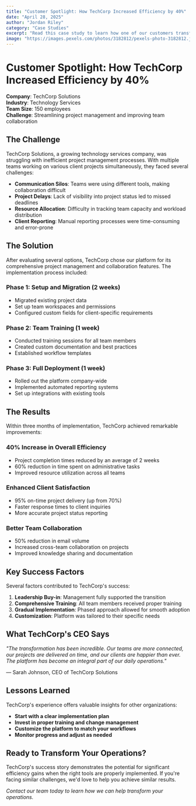 ```yaml
---
title: "Customer Spotlight: How TechCorp Increased Efficiency by 40%"
date: "April 28, 2025"
author: "Jordan Riley"
category: "Case Studies"
excerpt: "Read this case study to learn how one of our customers transformed their operations and achieved remarkable results using our platform."
image: "https://images.pexels.com/photos/3182812/pexels-photo-3182812.jpeg?auto=compress&cs=tinysrgb&w=1260&h=750&dpr=1"
---
```


# Customer Spotlight: How TechCorp Increased Efficiency by 40%

**Company**: TechCorp Solutions  
**Industry**: Technology Services  
**Team Size**: 150 employees  
**Challenge**: Streamlining project management and improving team collaboration

## The Challenge

TechCorp Solutions, a growing technology services company, was struggling with inefficient project management processes. With multiple teams working on various client projects simultaneously, they faced several challenges:

- **Communication Silos**: Teams were using different tools, making collaboration difficult
- **Project Delays**: Lack of visibility into project status led to missed deadlines
- **Resource Allocation**: Difficulty in tracking team capacity and workload distribution
- **Client Reporting**: Manual reporting processes were time-consuming and error-prone

## The Solution

After evaluating several options, TechCorp chose our platform for its comprehensive project management and collaboration features. The implementation process included:

### Phase 1: Setup and Migration (2 weeks)
- Migrated existing project data
- Set up team workspaces and permissions
- Configured custom fields for client-specific requirements

### Phase 2: Team Training (1 week)
- Conducted training sessions for all team members
- Created custom documentation and best practices
- Established workflow templates

### Phase 3: Full Deployment (1 week)
- Rolled out the platform company-wide
- Implemented automated reporting systems
- Set up integrations with existing tools

## The Results

Within three months of implementation, TechCorp achieved remarkable improvements:

### 40% Increase in Overall Efficiency
- Project completion times reduced by an average of 2 weeks
- 60% reduction in time spent on administrative tasks
- Improved resource utilization across all teams

### Enhanced Client Satisfaction
- 95% on-time project delivery (up from 70%)
- Faster response times to client inquiries
- More accurate project status reporting

### Better Team Collaboration
- 50% reduction in email volume
- Increased cross-team collaboration on projects
- Improved knowledge sharing and documentation

## Key Success Factors

Several factors contributed to TechCorp's success:

1. **Leadership Buy-in**: Management fully supported the transition
2. **Comprehensive Training**: All team members received proper training
3. **Gradual Implementation**: Phased approach allowed for smooth adoption
4. **Customization**: Platform was tailored to their specific needs

## What TechCorp's CEO Says

*"The transformation has been incredible. Our teams are more connected, our projects are delivered on time, and our clients are happier than ever. The platform has become an integral part of our daily operations."*

— Sarah Johnson, CEO of TechCorp Solutions

## Lessons Learned

TechCorp's experience offers valuable insights for other organizations:

- **Start with a clear implementation plan**
- **Invest in proper training and change management**
- **Customize the platform to match your workflows**
- **Monitor progress and adjust as needed**

## Ready to Transform Your Operations?

TechCorp's success story demonstrates the potential for significant efficiency gains when the right tools are properly implemented. If you're facing similar challenges, we'd love to help you achieve similar results.

*Contact our team today to learn how we can help transform your operations.*
